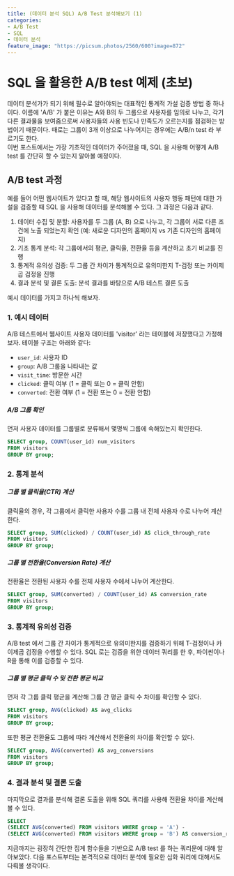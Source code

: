 ```yaml
---
title: (데이터 분석 SQL) A/B Test 분석해보기 (1)
categories:
- A/B Test
- SQL
- 데이터 분석
feature_image: "https://picsum.photos/2560/600?image=872"
---
```

# SQL 을 활용한 A/B test 예제 (초보)

데이터 분석가가 되기 위해 필수로 알아야되는 대표적인 통계적 가설 검증 방법 중 하나이다. 이름에 'A/B' 가 붙은 이유는 A와 B의 두 그룹으로 사용자를 임의로 나누고, 각기 다른 결과물을 보여줌으로써 사용자들의 사용 빈도나 만족도가 오르는지를 점검하는 방법이기 때문이다. 때로는 그룹이 3개 이상으로 나누어지는 경우에는 A/B/n test 라 부르기도 한다.  
이번 포스트에서는 가장 기초적인 데이터가 주어졌을 때, SQL 을 사용해 어떻게 A/B test 를 간단히 할 수 있는지 알아볼 예정이다.

## A/B test 과정
예를 들어 어떤 웹사이트가 있다고 할 때, 해당 웹사이트의 사용자 행동 패턴에 대한 가설을 검증할 때 SQL 을 사용해 데이터를 분석해볼 수 있다. 그 과정은 다음과 같다.

1. 데이터 수집 및 분할: 사용자를 두 그룹 (A, B) 으로 나누고, 각 그룹이 서로 다른 조건에 노출 되었는지 확인 (예: 새로운 디자인의 홈페이지 vs 기존 디자인의 홈페이지)
2. 기초 통계 분석: 각 그룹에서의 평균, 클릭율, 전환율 등을 계산하고 초기 비교를 진행
3. 통계적 유의성 검증: 두 그룹 간 차이가 통계적으로 유의미한지 T-검정 또는 카이제곱 검정을 진행
4. 결과 분석 및 결론 도출: 분석 결과를 바탕으로 A/B 테스트 결론 도출

예시 데이터를 가지고 하나씩 해보자.

### 1. 예시 데이터
A/B 테스트에서 웹사이트 사용자 데이터를 'visitor' 라는 테이블에 저장했다고 가정해보자. 테이블 구조는 아래와 같다:
- ```user_id```: 사용자 ID
- ```group```: A/B 그룹을 나타내는 값
- ```visit_time```: 방문한 시간
- ```clicked```: 클릭 여부 (1 = 클릭 또는 0 = 클릭 안함)
- ```converted```: 전환 여부 (1 = 전환 또는 0 = 전환 안함)

##### A/B 그룹 확인
먼저 사용자 데이터를 그룹별로 분류해서 몇명씩 그룹에 속해있는지 확인한다.
```SQL
SELECT group, COUNT(user_id) num_visitors
FROM visitors
GROUP BY group;
```

### 2. 통계 분석
##### 그룹 별 클릭율(CTR) 계산
클릭율의 경우, 각 그룹에서 클릭한 사용자 수를 그룹 내 전체 사용자 수로 나누어 계산한다.
```SQL
SELECT group, SUM(clicked) / COUNT(user_id) AS click_through_rate
FROM visitors
GROUP BY group;
```

##### 그룹 별 전환율(Conversion Rate) 계산
전환율은 전환된 사용자 수를 전체 사용자 수에서 나누어 계산한다.
```SQL
SELECT group, SUM(converted) / COUNT(user_id) AS conversion_rate
FROM visitors
GROUP BY group;
```

### 3. 통계적 유의성 검증
A/B test 에서 그룹 간 차이가 통계적으로 유의미한지를 검증하기 위해 T-검정이나 카이제곱 검정을 수행할 수 있다. SQL 로는 검증을 위한 데이터 쿼리를 한 후, 파이썬이나 R을 통해 이를 검증할 수 있다.

##### 그룹 별 평균 클릭 수 및 전환 평균 비교
먼저 각 그룹 클릭 평균을 계산해 그룹 간 평균 클릭 수 차이를 확인할 수 있다.
```SQL
SELECT group, AVG(clicked) AS avg_clicks
FROM visitors
GROUP BY group;
```
또한 평균 전환율도 그룹에 따라 계산해서 전환율의 차이를 확인할 수 있다.
```SQL
SELECT group, AVG(converted) AS avg_conversions
FROM visitors
GROUP BY group;
```
### 4. 결과 분석 및 결론 도출
마지막으로 결과를 분석해 결론 도출을 위해 SQL 쿼리를 사용해 전환율 차이를 계산해볼 수 있다.
```SQL
SELECT
(SELECT AVG(converted) FROM visitors WHERE group = 'A') -
(SELECT AVG(converted) FROM visitors WHERE group = 'B') AS conversion_rate_diff;
```
지금까지는 굉장히 간단한 집계 함수들을 기반으로 A/B test 를 하는 쿼리문에 대해 알아보았다. 다음 포스트부터는 본격적으로 데이터 분석에 필요한 심화 쿼리에 대해서도 다뤄볼 생각이다.


